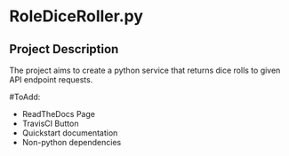 # RoleDiceRoller.py

## Project Description
The project aims to create a python service that returns dice rolls to given API endpoint requests.  

#ToAdd:
- ReadTheDocs Page
- TravisCI Button
- Quickstart documentation
- Non-python dependencies